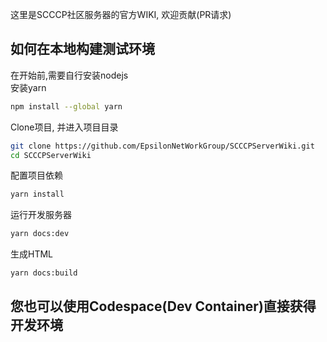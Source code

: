 这里是SCCCP社区服务器的官方WIKI, 欢迎贡献(PR请求)

## 如何在本地构建测试环境
在开始前,需要自行安装nodejs  
安装yarn  
```sh
npm install --global yarn  
```
Clone项目, 并进入项目目录
```sh
git clone https://github.com/EpsilonNetWorkGroup/SCCCPServerWiki.git  
cd SCCCPServerWiki  
```
配置项目依赖  
```sh
yarn install  
```
运行开发服务器  
```sh
yarn docs:dev  
```
生成HTML  
```sh
yarn docs:build  
```

## 您也可以使用Codespace(Dev Container)直接获得开发环境
